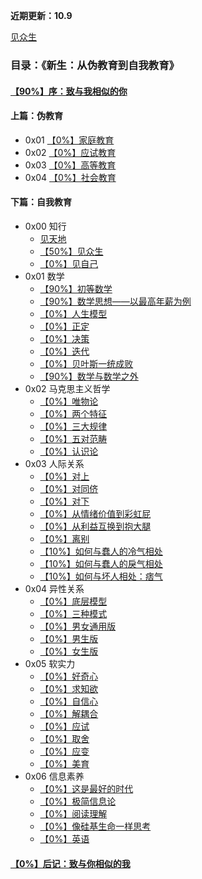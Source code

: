 **近期更新：10.9**

[见众生](https://github.com/Anticorianderist/de-vegetable/blob/main/%E8%A7%81%E4%BC%97%E7%94%9F.md)

### 目录：《新生：从伪教育到自我教育》

#### [【90%】序：致与我相似的你](https://github.com/Anticorianderist/de-vegetable/blob/main/%E5%BA%8F%EF%BC%9A%E8%87%B4%E4%B8%8E%E6%88%91%E7%9B%B8%E4%BC%BC%E7%9A%84%E4%BD%A0.md)

#### 上篇：伪教育

+ 0x01 [【0%】家庭教育](https://github.com/Anticorianderist/de-vegetable/blob/main/%E5%AE%B6%E5%BA%AD%E6%95%99%E8%82%B2.md)
+ 0x02 [【0%】应试教育](https://github.com/Anticorianderist/de-vegetable/blob/main/%E5%BA%94%E8%AF%95%E6%95%99%E8%82%B2.md)
+ 0x03 [【0%】高等教育](https://github.com/Anticorianderist/de-vegetable/blob/main/%E9%AB%98%E7%AD%89%E6%95%99%E8%82%B2.md)
+ 0x04 [【0%】社会教育](https://github.com/Anticorianderist/de-vegetable/blob/main/%E7%A4%BE%E4%BC%9A%E6%95%99%E8%82%B2.md)

#### 下篇：自我教育

+ 0x00 知行
  + [见天地](https://github.com/Anticorianderist/de-vegetable/blob/main/%E8%A7%81%E5%A4%A9%E5%9C%B0.md)
  + [【50%】见众生](https://github.com/Anticorianderist/de-vegetable/blob/main/%E8%A7%81%E4%BC%97%E7%94%9F.md)
  + [【0%】见自己](https://github.com/Anticorianderist/de-vegetable/blob/main/%E8%A7%81%E8%87%AA%E5%B7%B1.md)
+ 0x01 数学
  + [【90%】初等数学](https://github.com/Anticorianderist/de-vegetable/blob/main/%E5%88%9D%E7%AD%89%E6%95%B0%E5%AD%A6.md)
  + [【90%】数学思想——以最高年薪为例](https://github.com/Anticorianderist/de-vegetable/blob/main/%E6%95%B0%E5%AD%A6%E6%80%9D%E6%83%B3%E2%80%94%E2%80%94%E4%BB%A5%E6%9C%80%E9%AB%98%E5%B9%B4%E8%96%AA%E4%B8%BA%E4%BE%8B.md)
  + [【0%】人生模型](https://github.com/Anticorianderist/de-vegetable/blob/main/%E4%BA%BA%E7%94%9F%E6%A8%A1%E5%9E%8B.md)
  + [【0%】正定](https://github.com/Anticorianderist/de-vegetable/blob/main/%E6%AD%A3%E5%AE%9A.md)
  + [【0%】决策](https://github.com/Anticorianderist/de-vegetable/blob/main/%E5%86%B3%E7%AD%96.md)
  + [【0%】迭代](https://github.com/Anticorianderist/de-vegetable/blob/main/%E8%BF%AD%E4%BB%A3.md)
  + [【0%】贝叶斯一统成败](https://github.com/Anticorianderist/de-vegetable/blob/main/%E8%B4%9D%E5%8F%B6%E6%96%AF%E4%B8%80%E7%BB%9F%E6%88%90%E8%B4%A5.md)
  + [【90%】数学与数学之外](https://github.com/Anticorianderist/de-vegetable/blob/main/%E6%95%B0%E5%AD%A6%E4%B8%8E%E6%95%B0%E5%AD%A6%E4%B9%8B%E5%A4%96.md)
+ 0x02 马克思主义哲学
  + [【0%】唯物论](https://github.com/Anticorianderist/de-vegetable/blob/main/%E5%94%AF%E7%89%A9%E8%AE%BA.md)
  + [【0%】两个特征](https://github.com/Anticorianderist/de-vegetable/blob/main/%E4%B8%A4%E4%B8%AA%E7%89%B9%E5%BE%81.md)
  + [【0%】三大规律](https://github.com/Anticorianderist/de-vegetable/blob/main/%E4%B8%89%E5%A4%A7%E8%A7%84%E5%BE%8B.md)
  + [【0%】五对范畴](https://github.com/Anticorianderist/de-vegetable/blob/main/%E4%BA%94%E5%AF%B9%E8%8C%83%E7%95%B4.md)
  + [【0%】认识论](https://github.com/Anticorianderist/de-vegetable/blob/main/%E8%AE%A4%E8%AF%86%E8%AE%BA.md)
+ 0x03 人际关系
  + [【0%】对上](https://github.com/Anticorianderist/de-vegetable/blob/main/%E5%AF%B9%E4%B8%8A.md)
  + [【0%】对同侪](https://github.com/Anticorianderist/de-vegetable/blob/main/%E5%AF%B9%E5%90%8C%E4%BE%AA.md)
  + [【0%】对下](https://github.com/Anticorianderist/de-vegetable/blob/main/%E5%AF%B9%E4%B8%8B.md)
  + [【0%】从情绪价值到彩虹屁](https://github.com/Anticorianderist/de-vegetable/blob/main/%E4%BB%8E%E6%83%85%E7%BB%AA%E4%BB%B7%E5%80%BC%E5%88%B0%E5%BD%A9%E8%99%B9%E5%B1%81.md)
  + [【0%】从利益互换到抱大腿](https://github.com/Anticorianderist/de-vegetable/blob/main/%E4%BB%8E%E5%88%A9%E7%9B%8A%E4%BA%92%E6%8D%A2%E5%88%B0%E6%8A%B1%E5%A4%A7%E8%85%BF.md)
  + [【0%】离别](https://github.com/Anticorianderist/de-vegetable/blob/main/%E7%A6%BB%E5%88%AB.md)
  + [【10%】如何与蠢人的冷气相处](https://github.com/Anticorianderist/de-vegetable/blob/main/%E5%A6%82%E4%BD%95%E4%B8%8E%E8%A0%A2%E4%BA%BA%E7%9A%84%E5%86%B7%E6%B0%94%E7%9B%B8%E5%A4%84.md)
  + [【10%】如何与蠢人的戾气相处](https://github.com/Anticorianderist/de-vegetable/blob/main/%E5%A6%82%E4%BD%95%E4%B8%8E%E8%A0%A2%E4%BA%BA%E7%9A%84%E6%88%BE%E6%B0%94%E7%9B%B8%E5%A4%84.md)
  + [【10%】如何与坏人相处：痞气](https://github.com/Anticorianderist/de-vegetable/blob/main/%E5%A6%82%E4%BD%95%E4%B8%8E%E5%9D%8F%E4%BA%BA%E7%9B%B8%E5%A4%84%EF%BC%9A%E7%97%9E%E6%B0%94.md)
+ 0x04 异性关系
  + [【0%】底层模型](https://github.com/Anticorianderist/de-vegetable/blob/main/%E5%BA%95%E5%B1%82%E6%A8%A1%E5%9E%8B.md)
  + [【0%】三种模式](https://github.com/Anticorianderist/de-vegetable/blob/main/%E4%B8%89%E7%A7%8D%E6%A8%A1%E5%BC%8F.md)
  + [【0%】男女通用版](https://github.com/Anticorianderist/de-vegetable/blob/main/%E7%94%B7%E5%A5%B3%E9%80%9A%E7%94%A8%E7%89%88.md)
  + [【0%】男生版](https://github.com/Anticorianderist/de-vegetable/blob/main/%E7%94%B7%E7%94%9F%E7%89%88.md)
  + [【0%】女生版](https://github.com/Anticorianderist/de-vegetable/blob/main/%E5%A5%B3%E7%94%9F%E7%89%88.md)
+ 0x05 软实力
  + [【0%】好奇心](https://github.com/Anticorianderist/de-vegetable/blob/main/%E5%A5%BD%E5%A5%87%E5%BF%83.md)
  + [【0%】求知欲](https://github.com/Anticorianderist/de-vegetable/blob/main/%E6%B1%82%E7%9F%A5%E6%AC%B2.md)
  + [【0%】自信心](https://github.com/Anticorianderist/de-vegetable/blob/main/%E8%87%AA%E4%BF%A1%E5%BF%83.md)
  + [【0%】解耦合](https://github.com/Anticorianderist/de-vegetable/blob/main/%E8%A7%A3%E8%80%A6%E5%90%88.md)
  + [【0%】应试](https://github.com/Anticorianderist/de-vegetable/blob/main/%E5%BA%94%E8%AF%95.md)
  + [【0%】取舍](https://github.com/Anticorianderist/de-vegetable/blob/main/%E5%8F%96%E8%88%8D.md)
  + [【0%】应变](https://github.com/Anticorianderist/de-vegetable/blob/main/%E5%BA%94%E5%8F%98.md)
  + [【0%】美育](https://github.com/Anticorianderist/de-vegetable/blob/main/%E7%BE%8E%E8%82%B2.md)
+ 0x06 信息素养
  + [【0%】这是最好的时代](https://github.com/Anticorianderist/de-vegetable/blob/main/%E8%BF%99%E6%98%AF%E6%9C%80%E5%A5%BD%E7%9A%84%E6%97%B6%E4%BB%A3.md)
  + [【0%】极简信息论](https://github.com/Anticorianderist/de-vegetable/blob/main/%E6%9E%81%E7%AE%80%E4%BF%A1%E6%81%AF%E8%AE%BA.md)
  + [【0%】阅读理解](https://github.com/Anticorianderist/de-vegetable/blob/main/%E9%98%85%E8%AF%BB%E7%90%86%E8%A7%A3.md)
  + [【0%】像硅基生命一样思考](https://github.com/Anticorianderist/de-vegetable/blob/main/%E5%83%8F%E7%A1%85%E5%9F%BA%E7%94%9F%E5%91%BD%E4%B8%80%E6%A0%B7%E6%80%9D%E8%80%83.md)
  + [【0%】英语](https://github.com/Anticorianderist/de-vegetable/blob/main/%E8%8B%B1%E8%AF%AD.md)

#### [【0%】后记：致与你相似的我](https://github.com/Anticorianderist/de-vegetable/blob/main/%E5%90%8E%E8%AE%B0%EF%BC%9A%E8%87%B4%E4%B8%8E%E4%BD%A0%E7%9B%B8%E4%BC%BC%E7%9A%84%E6%88%91.md)




